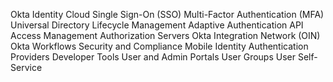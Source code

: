 Okta Identity Cloud
Single Sign-On (SSO)
Multi-Factor Authentication (MFA)
Universal Directory
Lifecycle Management
Adaptive Authentication
API Access Management
Authorization Servers
Okta Integration Network (OIN)
Okta Workflows
Security and Compliance
Mobile Identity
Authentication Providers
Developer Tools
User and Admin Portals
User Groups
User Self-Service